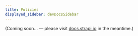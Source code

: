 ```yaml
---
title: Policies
displayed_sidebar: devDocsSidebar
---
```


(Coming soon… — please visit [docs.strapi.io](https://docs.strapi.io/developer-docs/latest/development/backend-customization/policies.html) in the meantime.)
